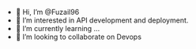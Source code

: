 - 👋 Hi, I’m @Fuzail96
- 👀 I’m interested in API development and deployment.
- 🌱 I’m currently learning ...
- 💞️ I’m looking to collaborate on Devops

<!---
Fuzail96/Fuzail96 is a ✨ special ✨ repository because its `README.md` (this file) appears on your GitHub profile.
You can click the Preview link to take a look at your changes.
--->
